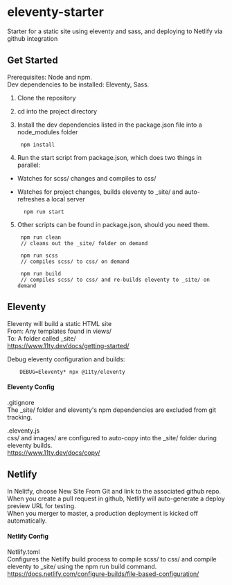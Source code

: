 # eleventy-starter
Starter for a static site using eleventy and sass, and deploying to Netlify via github integration

## Get Started
Prerequisites: Node and npm.  
Dev dependencies to be installed: Eleventy, Sass.

1. Clone the repository  
2. cd into the project directory  
3. Install the dev dependencies listed in the package.json file into a node_modules folder
        
        npm install

4. Run the start script from package.json, which does two things in parallel:  
- Watches for scss/ changes and compiles to css/
- Watches for project changes, builds eleventy to _site/ and auto-refreshes a local server  

        npm run start
    
5. Other scripts can be found in package.json, should you need them.  

        npm run clean
        // cleans out the _site/ folder on demand
        
        npm run scss 
        // compiles scss/ to css/ on demand
        
        npm run build
        // compiles scss/ to css/ and re-builds eleventy to _site/ on demand
        

## Eleventy
Eleventy will build a static HTML site  
From: Any templates found in views/  
To: A folder called _site/  
https://www.11ty.dev/docs/getting-started/  

Debug eleventy configuration and builds:

        DEBUG=Eleventy* npx @11ty/eleventy
    
    

#### Eleventy Config  
.gitignore  
The _site/ folder and eleventy's npm dependencies are excluded from git tracking.  

.eleventy.js  
css/ and images/ are configured to auto-copy into the _site/ folder during eleventy builds.  
https://www.11ty.dev/docs/copy/  


## Netlify
In Nelitfy, choose New Site From Git and link to the associated github repo.  
When you create a pull request in github, Netlify will auto-generate a deploy preview URL for testing.   
When you merger to master, a production deployment is kicked off automatically. 

#### Netlify Config
Netlify.toml   
Configures the Netilfy build process to compile scss/ to css/ and compile eleventy to _site/ using the npm run build command.
https://docs.netlify.com/configure-builds/file-based-configuration/
